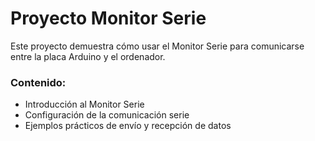# Proyecto Monitor Serie

Este proyecto demuestra cómo usar el Monitor Serie para comunicarse entre la placa Arduino y el ordenador.

### Contenido:
- Introducción al Monitor Serie
- Configuración de la comunicación serie
- Ejemplos prácticos de envío y recepción de datos
